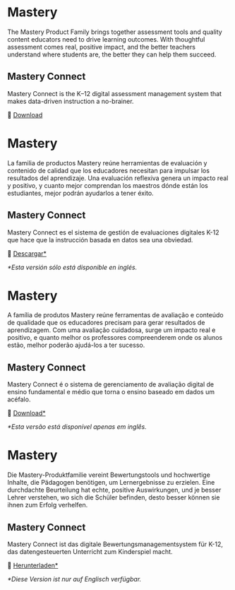 <div class="lang EN">

# Mastery

The Mastery Product Family brings together assessment tools and quality content educators need to drive learning outcomes. With thoughtful assessment comes real, positive impact, and the better teachers understand where students are, the better they can help them succeed.

## Mastery Connect

Mastery Connect is the K–12 digital assessment management system that makes data-driven instruction a no-brainer.

💾 [Download](https://inst.bid/mastery/connect/dl)

</div>
<div class="lang ES_LA">

# Mastery

La familia de productos Mastery reúne herramientas de evaluación y contenido de calidad que los educadores necesitan para impulsar los resultados del aprendizaje. Una evaluación reflexiva genera un impacto real y positivo, y cuanto mejor comprendan los maestros dónde están los estudiantes, mejor podrán ayudarlos a tener éxito.

## Mastery Connect

Mastery Connect es el sistema de gestión de evaluaciones digitales K-12 que hace que la instrucción basada en datos sea una obviedad.

💾 [Descargar*](https://inst.bid/mastery/connect/dl/es)

_*Esta versión sólo está disponible en inglés._

</div>
<div class="lang PT_BR">

# Mastery

A família de produtos Mastery reúne ferramentas de avaliação e conteúdo de qualidade que os educadores precisam para gerar resultados de aprendizagem. Com uma avaliação cuidadosa, surge um impacto real e positivo, e quanto melhor os professores compreenderem onde os alunos estão, melhor poderão ajudá-los a ter sucesso.

## Mastery Connect

Mastery Connect é o sistema de gerenciamento de avaliação digital de ensino fundamental e médio que torna o ensino baseado em dados um acéfalo.

💾 [Download*](https://inst.bid/mastery/connect/dl/pt)

_*Esta versão está disponível apenas em inglês._

</div>
<div class="lang DE">

# Mastery

Die Mastery-Produktfamilie vereint Bewertungstools und hochwertige Inhalte, die Pädagogen benötigen, um Lernergebnisse zu erzielen. Eine durchdachte Beurteilung hat echte, positive Auswirkungen, und je besser Lehrer verstehen, wo sich die Schüler befinden, desto besser können sie ihnen zum Erfolg verhelfen.

## Mastery Connect

Mastery Connect ist das digitale Bewertungsmanagementsystem für K-12, das datengesteuerten Unterricht zum Kinderspiel macht.

💾 [Herunterladen*](https://inst.bid/mastery/connect/dl/pt)

_*Diese Version ist nur auf Englisch verfügbar._

</div>

<div class="contents mastery-connect"></div>
